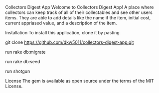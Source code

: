 Collectors Digest App
Welcome to Collectors Digest App! A place where collectors can keep track of all of their collectables and see other users items. They are able to add details like the name if the item, initial cost, current appriased value, and a description of the item.

Installation
To install this application, clone it by pasting

git clone https://github.com/dkw5011/collectors-digest-app.git

run rake db:migrate

run rake db:seed

run shotgun

License
The gem is available as open source under the terms of the MIT License.
